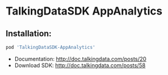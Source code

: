 # TalkingDataSDK AppAnalytics

## Installation:

```ruby
pod 'TalkingDataSDK-AppAnalytics'
```

- Documentation: http://doc.talkingdata.com/posts/20
- Download SDK: http://doc.talkingdata.com/posts/58
